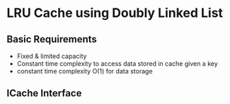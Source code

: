 # LRU Cache using Doubly Linked List
## Basic Requirements
* Fixed & limited capacity
* Constant time complexity to access data stored in cache given a key
* constant time complexity O(1) for data storage

## ICache Interface 
```

```